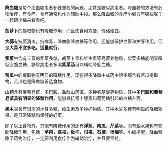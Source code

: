 **降血糖**是每个高血糖患者都要重视的问题，尤其是糖尿病患者。降血糖的方法有药物治疗、有食疗。食疗通常也作为辅助手段。那么降血糖的食疗小偏方有哪些呢？一起跟小编来看看吧。

**胡萝卜**的提取物也有降糖作用，而且使食用方便，价格便宜。

**大蒜**有抗菌消炎，抗病毒，降血脂降血糖等作用，还能够保护血管和护肝作用。但是**大蒜不宜多吃，适量就行**。

**紫菜**中含有丰富的紫菜多糖，胡萝卜素和维生素等高营养物质，紫菜多糖能明显降低空腹血糖，糖尿病患者多喝**紫菜汤**可以辅助降低血糖。

**苦瓜**中的提取物有明显的降糖作用，现在很多降糖中成药中很多都含有苦瓜提取物，苦瓜也是降血糖首选食物。

**山药**含有薯蓣皂甙、多巴胺、盐酸山药甙、多种氨基酸等物质，其中**多巴胺和薯蓣皂甙具有明显的降糖作用**，能够抵抗肾上腺素和葡萄糖引起的血糖升高。

**黑木耳**含有很高的木耳多糖、维生素及多种矿物质，其中木耳多糖有明显的降糖效果，是日常降糖和保健的好菜。

除了以上食物外，其他有降糖作用的还有**洋葱、南瓜、芹菜**等。而有些水果也有辅助降糖作用，包括：**苹果，荔枝，枇杷，柑橘，石榴，杨梅**等。小编提醒，降血糖除了药物治疗，一定要利用食疗作为辅助治疗，并且要坚持。